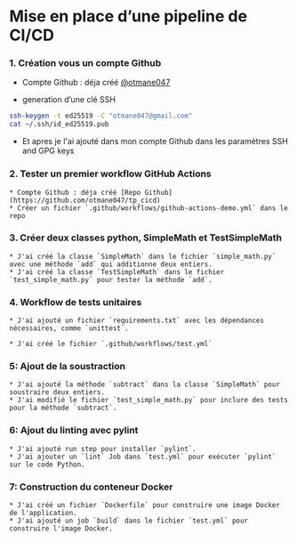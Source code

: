 # Mise en place d’une pipeline de CI/CD


### 1.  Création vous un compte Github
 * Compte Github : déja créé [@otmane047](https://github.com/otmane047)

 * generation d’une clé SSH
```bash
ssh-keygen -t ed25519 -C "otmane047@gmail.com"
cat ~/.ssh/id_ed25519.pub
```
* Et apres je l'ai ajouté dans mon compte Github dans les paramètres SSH and GPG keys

### 2. Tester un premier workflow GitHub Actions
    * Compte Github : déja créé [Repo Github](https://github.com/otmane047/tp_cicd)
    * Créer un fichier `.github/workflows/github-actions-demo.yml` dans le repo
 
 ### 3. Créer deux classes python, SimpleMath et TestSimpleMath

    * J'ai créé la classe `SimpleMath` dans le fichier `simple_math.py` avec une méthode `add` qui additionne deux entiers.
    * J'ai créé la classe `TestSimpleMath` dans le fichier `test_simple_math.py` pour tester la méthode `add`.

### 4. Workflow de tests unitaires

    * J'ai ajouté un fichier `requirements.txt` avec les dépendances nécessaires, comme `unittest`.
    
    * J'ai créé le fichier `.github/workflows/test.yml`

###  5: Ajout de la soustraction
    * J'ai ajouté la méthode `subtract` dans la classe `SimpleMath` pour soustraire deux entiers.
    * J'ai modifié le fichier `test_simple_math.py` pour inclure des tests pour la méthode `subtract`.

### 6: Ajout du linting avec pylint
    * J'ai ajouté run step pour installer `pylint`.
    * J'ai ajouter un `lint` Job dans `test.yml` pour exécuter `pylint` sur le code Python.

### 7: Construction du conteneur Docker
    * J'ai créé un fichier `Dockerfile` pour construire une image Docker de l'application.
    * J'ai ajouté un job `build` dans le fichier `test.yml` pour construire l'image Docker.